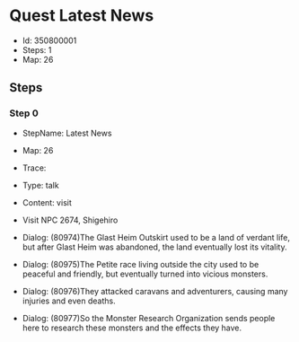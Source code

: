 # Quest Latest News

- Id: 350800001
- Steps: 1
- Map: 26

## Steps

### Step 0
- StepName:  Latest News
- Map:  26
- Trace:  
- Type:  talk
- Content:  visit
- Visit NPC 2674, Shigehiro

- Dialog: (80974)The Glast Heim Outskirt used to be a land of verdant life, but after Glast Heim was abandoned, the land eventually lost its vitality.
- Dialog: (80975)The Petite race living outside the city used to be peaceful and friendly, but eventually turned into vicious monsters.
- Dialog: (80976)They attacked caravans and adventurers, causing many injuries and even deaths. 
- Dialog: (80977)So the Monster Research Organization sends people here to research these monsters and the effects they have.


